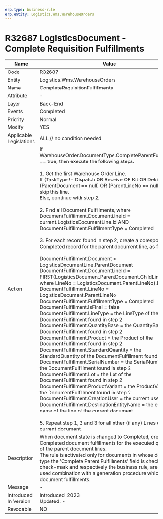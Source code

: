 ```yaml
---
erp.type: business-rule
erp.entity: Logistics.Wms.WarehouseOrders
---
```


# R32687 LogisticsDocument - Complete Requisition Fulfillments

| Name | Value |
| ---- | ----- |
| Code | R32687 |
| Entity | Logistics.Wms.WarehouseOrders |
| Name | CompleteRequisitionFulfillments |
| Attribute |- |
| Layer | Back-End                                        |
| Events | Completed |
| Priority | Normal |
| Modify | YES |
| Applicable Legislations | ALL // no condition needed |
| Action | If WarehouseOrder.DocumentType.CompleteParentFulfillments == true, then execute the following steps: <br/><br/> 1. Get the first Warehouse Order Line. <br/> If (TaskType != Dispatch OR Receive OR Kit OR Dekit) OR (ParentDocument == null) OR (ParentLineNo == null), then skip this line. <br/> Else, continue with step 2. <br/><br/>2. Find all Document Fulfillments, where DocumentFulfillment.DocumentLineId = current.LogisticsDocumentLine.Id AND DocumentFulfillment.FulfillmentType = Completed<br/><br/>3. For each record found in step 2, create a coresponding Completed record for the parent document line, as follows:<br/><br/>DocumentFulfillment.Document = LogisticsDocumentLine.ParentDocument<br/>DocumentFulfillment.DocumentLineId = FIRST(LogisticsDocument.ParentDocument.ChildLines, where LineNo = LogisticsDocument.ParentLineNo).Id<br/>DocumentFulfillment.LineNo = LogisticsDocument.ParentLineNo<br/>DocumentFulfillment.FulfillmentType = Completed<br/>DocumentFulfillment.IsFinal = false<br/>DocumentFulfillment.LineType = the LineType of the DocumentFulfillment found in step 2<br/>DocumentFulfillment.QuantityBase = the QuantityBase of the DocumentFulfillment found in step 2<br/>DocumentFulfillment.Product = the Product of the DocumentFulfillment found in step 2<br/>DocumentFulfillment.StandardQuantity = the StandardQuantity of the DocumentFulfillment found in step 2<br/>DocumentFulfillment.SerialNumber = the SerialNumber of the DocumentFulfillment found in step 2<br/>DocumentFulfillment.Lot = the Lot of the DocumentFulfillment found in step 2<br/>DocumentFulfillment.ProductVariant = the ProductVariant of the DocumentFulfillment found in step 2 <br/>DocumentFulfillment.CreationUser = the current user <br/> DocumentFulfillment.DestinationEntityName = the entity name of the line of the current document <br/><br/> 5. Repeat step 1, 2 and 3 for all other (if any) Lines of the current document.|
| Description | When document state is changed to Completed, creates Completed document fulfillments for the executed quantities of the parent document lines. <br/> The rule is activated only for documents in whose document type the 'Complete Parent Fulfillments' field is checked. This check-mark and respectively the business rule, are usually used combination with a generation procedure which uses document fulfillments. |
| Message |-|
| Introduced In Version | Introduced: 2023<br>Updated: - |
| Revocable | NO |

